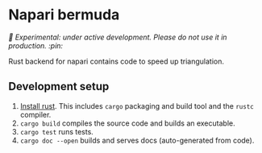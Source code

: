 # Napari bermuda

*📌 Experimental: under active development. Please do not use it in production. :pin:*

Rust backend for napari contains code to speed up triangulation.

## Development setup

1. [Install rust](https://www.rust-lang.org/tools/install).
   This includes `cargo` packaging and build tool and the `rustc` compiler.
2. `cargo build` compiles the source code and builds an executable.
3. `cargo test` runs tests.
4. `cargo doc --open` builds and serves docs (auto-generated from code).
